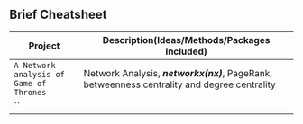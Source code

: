 ## Brief Cheatsheet

| Project | Description(Ideas/Methods/Packages Included) |
| --- | --- |
| `A Network analysis of Game of Thrones` | Network Analysis, ***networkx(nx)***, PageRank, betweenness centrality and degree centrality|
| `` | |
